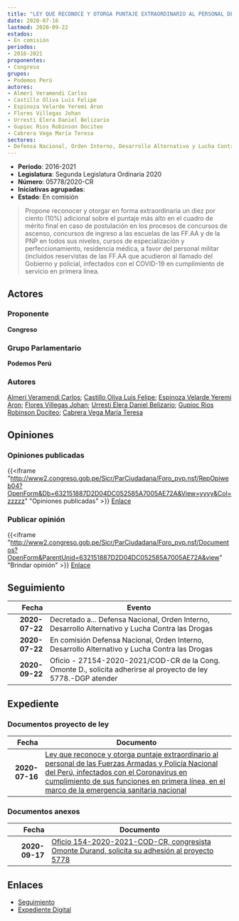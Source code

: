 ```yaml
---
title: "LEY QUE RECONOCE Y OTORGA PUNTAJE EXTRAORDINARIO AL PERSONAL DE LAS FUERZAS ARMADAS Y POLICÍA NACIONAL DEL PERÚ, INFECTADOS CON EL CORONAVIRUS EN CUMPLIMIENTO DE SUS FUNCIONES EN PRIMERA LÍNEA, EN EL MARCO DE LA EMERGENCIA SANITARIA NACIONAL."
date: 2020-07-16
lastmod: 2020-09-22
estados:
- En comisión
periodos:
- 2016-2021
proponentes:
- Congreso
grupos:
- Podemos Perú
autores:
- Almerí Veramendi Carlos
- Castillo Oliva Luis Felipe
- Espinoza Velarde Yeremi Aron
- Flores Villegas Johan
- Urresti Elera Daniel Belizario
- Gupioc Rios Robinson Dociteo
- Cabrera Vega María Teresa
sectores:
- Defensa Nacional, Orden Interno, Desarrollo Alternativo y Lucha Contra las Drogas
---
```

- **Periodo**: 2016-2021
- **Legislatura**: Segunda Legislatura Ordinaria 2020
- **Número**: 05778/2020-CR
- **Iniciativas agrupadas**: 
- **Estado**: En comisión

> Propone reconocer y otorgar en forma extraordinaria un diez por ciento (10%) adicional sobre el puntaje más alto en el cuadro de mérito final en caso de postulación en los procesos de concursos de ascenso, concursos de ingreso a las escuelas de las FF.AA y de la PNP en todos sus niveles, cursos de especialización y perfeccionamiento, residencia médica, a favor del personal militar (incluidos reservistas de las FF.AA que acudieron al llamado del Gobierno y policial, infectados con el COVID-19 en cumplimiento de servicio en primera línea.


## Actores

### Proponente

**Congreso**

### Grupo Parlamentario

**Podemos Perú**

### Autores

[Almerí Veramendi Carlos](mailto:mailto:calmeri@congreso.gob.pe); [Castillo Oliva Luis Felipe](mailto:mailto:lcastilloo@congreso.gob.pe); [Espinoza Velarde Yeremi Aron](mailto:mailto:yespinoza@congreso.gob.pe); [Flores Villegas Johan](mailto:mailto:jfloresv@congreso.gob.pe); [Urresti Elera Daniel Belizario](mailto:mailto:durresti@congreso.gob.pe); [Gupioc Rios Robinson Dociteo](mailto:mailto:rgupioc@congreso.gob.pe); [Cabrera Vega María Teresa](mailto:mailto:mcabrera@congreso.gob.pe)

## Opiniones

### Opiniones publicadas

{{<iframe "http://www2.congreso.gob.pe/Sicr/ParCiudadana/Foro_pvp.nsf/RepOpiweb04?OpenForm&Db=632151887D2D04DC052585A7005AE72A&View=yyyy&Col=zzzzz" "Opiniones publicadas" >}}
[Enlace](http://www2.congreso.gob.pe/Sicr/ParCiudadana/Foro_pvp.nsf/RepOpiweb04?OpenForm&Db=632151887D2D04DC052585A7005AE72A&View=yyyy&Col=zzzzz)

### Publicar opinión

{{<iframe "http://www2.congreso.gob.pe/Sicr/ParCiudadana/Foro_pvp.nsf/Documentos?OpenForm&ParentUnid=632151887D2D04DC052585A7005AE72A&view" "Brindar opinión" >}}
[Enlace](http://www2.congreso.gob.pe/Sicr/ParCiudadana/Foro_pvp.nsf/Documentos?OpenForm&ParentUnid=632151887D2D04DC052585A7005AE72A&view)


## Seguimiento

| Fecha | Evento |
|------:|--------|
| **2020-07-22** | Decretado a... Defensa Nacional, Orden Interno, Desarrollo Alternativo y Lucha Contra las Drogas |
| **2020-07-22** | En comisión Defensa Nacional, Orden Interno, Desarrollo Alternativo y Lucha Contra las Drogas |
| **2020-09-22** | Oficio - 27154-2020-2021/COD-CR de la Cong. Omonte D., solicita adherirse al proyecto de ley 5778.-DGP atender |

## Expediente

### Documentos proyecto de ley

| Fecha | Documento |
|------:|-----------|
| **2020-07-16** | [Ley que reconoce y otorga puntaje extraordinario al personal de las Fuerzas Armadas y Policía Nacional del Perú, infectados con el Coronavirus en cumplimiento de sus funciones en primera línea, en el marco de la emergencia sanitaria nacional](http://www.leyes.congreso.gob.pe/Documentos/2016_2021/Proyectos_de_Ley_y_de_Resoluciones_Legislativas/PL05778-20200716.pdf) |

### Documentos anexos

| Fecha | Documento |
|------:|-----------|
| **2020-09-17** | [Oficio 154-2020-2021-COD-CR, congresista Omonte Durand, solicita su adhesión al proyecto 5778](http://www.leyes.congreso.gob.pe/Documentos/2016_2021/Adhesiones/Proyectos_de_Ley/OFICIO-154-2020-2021-COD-CR.pdf) |

## Enlaces

- [Seguimiento](http://www2.congreso.gob.pe/Sicr/TraDocEstProc/CLProLey2016.nsf/f7fff46988ca05b1052578e100829cc7/96153271fe1e0412052585a7006fc44f?OpenDocument)
- [Expediente Digital](http://www2.congreso.gob.pe/Sicr/TraDocEstProc/CLProLey2016.nsf/f7fff46988ca05b1052578e100829cc7/96153271fe1e0412052585a7006fc44f?OpenDocument&Click=05257FB7005EB655.eb71d0cf91d8294e05256cdf006b5706/$Body/0.1C6C)

